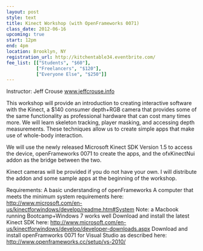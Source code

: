 ```yaml
---
layout: post
style: text
title: Kinect Workshop (with OpenFrameworks 0071)
class_date: 2012-06-16
upcoming: true
start: 12pm
end: 4pm
location: Brooklyn, NY
registration_url: http://kitchentable34.eventbrite.com/
fee_list: [["Students", "$60"],
           ["Freelancers", "$120"],
           ["Everyone Else", "$250"]]
---
```

Instructor: Jeff Crouse <a href="http://www.jeffcrouse.info">www.jeffcrouse.info</a>

This workshop will provide an introduction to creating interactive software with the Kinect, a $140 consumer depth+RGB camera that provides some of the same functionality as professional hardware that can cost many times more.  We will learn skeleton tracking, player masking, and accessing depth measurements. These techniques allow us to create simple apps that make use of whole-body interaction.

We will use the newly released Microsoft Kinect SDK Version 1.5 to access the device, openFrameworks 0071 to create the apps, and the ofxKinectNui addon as the bridge between the two.

Kinect cameras will be provided if you do not have your own.  I will distribute the addon and some sample apps at the beginning of the workshop.

Requirements:
A basic understanding of openFrameworks
A computer that meets the minimum system requirements here: <a href="http://www.microsoft.com/en-us/kinectforwindows/develop/readme.htm#System">http://www.microsoft.com/en-us/kinectforwindows/develop/readme.htm#System</a> 
Note: a Macbook running Bootcamp+Windows 7 works well
Download and install the latest Kinect SDK here: <a href="http://www.microsoft.com/en-us/kinectforwindows/develop/developer-downloads.aspx">http://www.microsoft.com/en-us/kinectforwindows/develop/developer-downloads.aspx</a> 
Download and install openFramworks 0071 for Visual Studio as described here: <a href="http://www.openframeworks.cc/setup/vs-2010/">http://www.openframeworks.cc/setup/vs-2010/</a> 


